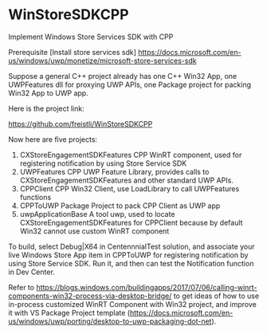 # WinStoreSDKCPP
Implement Windows Store Services SDK with CPP

Prerequisite [Install store services sdk]
https://docs.microsoft.com/en-us/windows/uwp/monetize/microsoft-store-services-sdk

Suppose a general C++ project already has one C++ Win32 App, one UWPFeatures dll for proxying UWP APIs, one Package project for packing Win32 App to UWP app. 

Here is the project link:

https://github.com/freistli/WinStoreSDKCPP

Now here are five projects:

1.	CXStoreEngagementSDKFeatures  CPP WinRT component, used for registering notification by using Store Service SDK
2.	UWPFeatures CPP UWP Feature Library, provides calls to CXStoreEngagementSDKFeatures and other standard UWP APIs. 
3.	CPPClient  CPP Win32 Client, use LoadLibrary to call UWPFeatures functions
4.	CPPToUWP Package Project to pack CPP Client as UWP app
5.	uwpApplicationBase A tool uwp, used to locate CXStoreEngagementSDKFeatures  for CPPClient because by default Win32 cannot use custom WinRT component

To build, select Debug|X64 in CentennnialTest solution, and associate your live Windows Store App item in CPPToUWP for registering notification by using Store Service SDK. Run it, and then can test the Notification function in Dev Center.

Refer to https://blogs.windows.com/buildingapps/2017/07/06/calling-winrt-components-win32-process-via-desktop-bridge/ to get ideas of how to use in-process customized WinRT Component with Win32 project, and improve it with VS Package Project template (https://docs.microsoft.com/en-us/windows/uwp/porting/desktop-to-uwp-packaging-dot-net).
